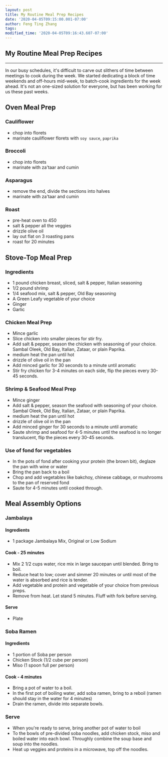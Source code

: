```yaml
---
layout: post
title: My Routine Meal Prep Recipes
date: '2020-04-05T09:15:00.001-07:00'
author: Feng Ting Zhang
tags:
modified_time: '2020-04-05T09:16:43.607-07:00'
---
```


## My Routine Meal Prep Recipes

----------

In our busy schedules, it's difficult to carve out slithers of time between meetings to cook during the week. We started dedicating a block of time weekends and off-hours mid-week, to batch-cook ingredients for the week ahead. It's not an one-sized solution for everyone, but has been working for us these past weeks.

## Oven Meal Prep
### Cauliflower
- chop into florets
- marinate cauliflower florets with `soy sauce`, `paprika`

### Broccoli
- chop into florets
- marinate with za'taar and cumin

### Asparagus
- remove the end, divide the sections into halves
- marinate with za'taar and cumin

### Roast
- pre-heat oven to 450
- salt & pepper all the veggies
- drizzle olive oil
- lay out flat on 3 roasting pans
- roast for 20 minutes

## Stove-Top Meal Prep
### Ingredients
* 1 pound chicken breast, sliced, salt & pepper, Italian seasoning
* 1/2 pound shrimp
* 1/4 seafood mix, salt & pepper,  Old Bay seasoning
* A Green Leafy vegetable of your choice
* Ginger
* Garlic

### Chicken Meal Prep
* Mince garlic
* Slice chicken into smaller pieces for stir fry.
* Add salt & pepper, season the chicken with seasoning of your choice. Sambal Oleek, Old Bay, Italian, Zataar, or plain Paprika.
* medium heat the pan until hot
* drizzle of olive oil in the pan
* Add minced garlic for 30 seconds to a minute until aromatic 
* Stir fry chicken for 3-4 minutes on each side, flip the pieces every 30-45 seconds.

### Shrimp & Seafood Meal Prep
* Mince ginger
* Add salt & pepper, season the seafood with seasoning of your choice. Sambal Oleek, Old Bay, Italian, Zataar, or plain Paprika.
* medium heat the pan until hot
* drizzle of olive oil in the pan
* Add minced ginger for 30 seconds to a minute until aromatic 
* Saute shrimp and seafood for 4-5 minutes until the seafood is no longer translucent, flip the pieces every 30-45 seconds.

### Use of fond for vegetables
* In the pots of fond after cooking your protein (the brown bit), deglaze the pan with wine or water
* Bring the pan back to a boil
* Chop and add vegetables like bakchoy, chinese cabbage, or mushrooms to the pan of reserved fond
* Saute for 4-5 minutes until cooked through.


## Meal Assembly Options
### Jambalaya

#### Ingredients
* 1 package Jambalaya Mix, Original or Low Sodium

#### Cook - 25 minutes
* Mix 2 1/2 cups water, rice mix in large saucepan until blended. Bring to boil. 
* Reduce heat to low; cover and simmer 20 minutes or until most of the water is absorbed and rice is tender.
* Add vegetable and protein and vegetable of your choice from previous preps.
* Remove from heat. Let stand 5 minutes. Fluff with fork before serving.

#### Serve
* Plate

### Soba Ramen

#### Ingredients
* 1 portion of Soba per person
* Chicken Stock (1/2 cube per person)
* Miso (1 spoon full per person)

#### Cook - 4 minutes
* Bring a pot of water to a boil. 
* In the first pot of boiling water, add soba ramen, bring to a reboil (ramen should stay in the water for 4 minutes)
* Drain the ramen, divide into separate bowls.

### Serve
* When you're ready to serve, bring another pot of water to boil
* To the bowls of pre-divided soba noodles, add chicken stock, miso and boiled water into each bowl. Throughly combine the soup base and soup into the noodles.
* Heat up veggies and proteins in a microwave, top off the noodles.

